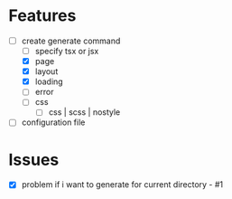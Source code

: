 # Features

- [ ] create generate command
  - [ ] specify tsx or jsx
  - [x] page
  - [x] layout
  - [x] loading
  - [ ] error
  - [ ] css
    - [ ] css | scss | nostyle
- [ ] configuration file

# Issues

- [x] problem if i want to generate for current directory - #1
